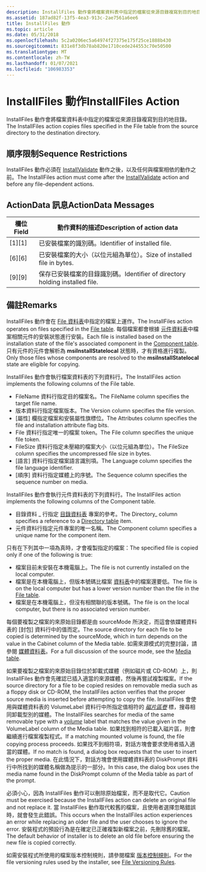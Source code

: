 ```yaml
---
description: InstallFiles 動作會將檔案資料表中指定的檔案從來源目錄複寫到目的地目錄。
ms.assetid: 187ad82f-13f5-4ea3-913c-2ae7561a6ee6
title: InstallFiles 動作
ms.topic: article
ms.date: 05/31/2018
ms.openlocfilehash: 5c2a0206ec5a64974f27375e175f25ce1888b430
ms.sourcegitcommit: 831e8f3db78ab820e1710cede244553c70e50500
ms.translationtype: MT
ms.contentlocale: zh-TW
ms.lasthandoff: 01/07/2021
ms.locfileid: "106983353"
---
```

# <a name="installfiles-action"></a><span data-ttu-id="36d66-103">InstallFiles 動作</span><span class="sxs-lookup"><span data-stu-id="36d66-103">InstallFiles Action</span></span>

<span data-ttu-id="36d66-104">InstallFiles 動作會將檔案資料表中指定的檔案從來源目錄複寫到目的地目錄。</span><span class="sxs-lookup"><span data-stu-id="36d66-104">The InstallFiles action copies files specified in the File table from the source directory to the destination directory.</span></span>

## <a name="sequence-restrictions"></a><span data-ttu-id="36d66-105">順序限制</span><span class="sxs-lookup"><span data-stu-id="36d66-105">Sequence Restrictions</span></span>

<span data-ttu-id="36d66-106">InstallFiles 動作必須在 [InstallValidate](installvalidate-action.md) 動作之後，以及任何與檔案相依的動作之前。</span><span class="sxs-lookup"><span data-stu-id="36d66-106">The InstallFiles action must come after the [InstallValidate](installvalidate-action.md) action and before any file-dependent actions.</span></span>

## <a name="actiondata-messages"></a><span data-ttu-id="36d66-107">ActionData 訊息</span><span class="sxs-lookup"><span data-stu-id="36d66-107">ActionData Messages</span></span>



| <span data-ttu-id="36d66-108">欄位</span><span class="sxs-lookup"><span data-stu-id="36d66-108">Field</span></span> | <span data-ttu-id="36d66-109">動作資料的描述</span><span class="sxs-lookup"><span data-stu-id="36d66-109">Description of action data</span></span>                      |
|-------|-------------------------------------------------|
| <span data-ttu-id="36d66-110">\[1\]</span><span class="sxs-lookup"><span data-stu-id="36d66-110">\[1\]</span></span> | <span data-ttu-id="36d66-111">已安裝檔案的識別碼。</span><span class="sxs-lookup"><span data-stu-id="36d66-111">Identifier of installed file.</span></span>                   |
| <span data-ttu-id="36d66-112">\[6\]</span><span class="sxs-lookup"><span data-stu-id="36d66-112">\[6\]</span></span> | <span data-ttu-id="36d66-113">已安裝檔案的大小（以位元組為單位）。</span><span class="sxs-lookup"><span data-stu-id="36d66-113">Size of installed file in bytes.</span></span>                |
| <span data-ttu-id="36d66-114">\[9\]</span><span class="sxs-lookup"><span data-stu-id="36d66-114">\[9\]</span></span> | <span data-ttu-id="36d66-115">保存已安裝檔案的目錄識別碼。</span><span class="sxs-lookup"><span data-stu-id="36d66-115">Identifier of directory holding installed file.</span></span> |



 

## <a name="remarks"></a><span data-ttu-id="36d66-116">備註</span><span class="sxs-lookup"><span data-stu-id="36d66-116">Remarks</span></span>

<span data-ttu-id="36d66-117">InstallFiles 動作會在 [File 資料表](file-table.md)中指定的檔案上運作。</span><span class="sxs-lookup"><span data-stu-id="36d66-117">The InstallFiles action operates on files specified in the [File table](file-table.md).</span></span> <span data-ttu-id="36d66-118">每個檔案都會根據 [元件資料表](component-table.md)中檔案相關元件的安裝狀態進行安裝。</span><span class="sxs-lookup"><span data-stu-id="36d66-118">Each file is installed based on the installation state of the file's associated component in the [Component table](component-table.md).</span></span> <span data-ttu-id="36d66-119">只有元件的元件會解析為 **msiInstallStatelocal** 狀態時，才有資格進行複製。</span><span class="sxs-lookup"><span data-stu-id="36d66-119">Only those files whose components are resolved to the **msiInstallStatelocal** state are eligible for copying.</span></span>

<span data-ttu-id="36d66-120">InstallFiles 動作會執行檔案資料表的下列資料行。</span><span class="sxs-lookup"><span data-stu-id="36d66-120">The InstallFiles action implements the following columns of the File table.</span></span>

-   <span data-ttu-id="36d66-121">FileName 資料行指定目的檔案名。</span><span class="sxs-lookup"><span data-stu-id="36d66-121">The FileName column specifies the target file name.</span></span>
-   <span data-ttu-id="36d66-122">版本資料行指定檔案版本。</span><span class="sxs-lookup"><span data-stu-id="36d66-122">The Version column specifies the file version.</span></span>
-   <span data-ttu-id="36d66-123">[屬性] 欄指定檔案和安裝屬性旗標位。</span><span class="sxs-lookup"><span data-stu-id="36d66-123">The Attributes column specifies the file and installation attribute flag bits.</span></span>
-   <span data-ttu-id="36d66-124">File 資料行指定唯一的檔案 token。</span><span class="sxs-lookup"><span data-stu-id="36d66-124">The File column specifies the unique file token.</span></span>
-   <span data-ttu-id="36d66-125">FileSize 資料行指定未壓縮的檔案大小（以位元組為單位）。</span><span class="sxs-lookup"><span data-stu-id="36d66-125">The FileSize column specifies the uncompressed file size in bytes.</span></span>
-   <span data-ttu-id="36d66-126">[語言] 資料行指定檔案語言識別項。</span><span class="sxs-lookup"><span data-stu-id="36d66-126">The Language column specifies the file language identifier.</span></span>
-   <span data-ttu-id="36d66-127">[順序] 資料行指定媒體上的序號。</span><span class="sxs-lookup"><span data-stu-id="36d66-127">The Sequence column specifies the sequence number on media.</span></span>

<span data-ttu-id="36d66-128">InstallFiles 動作會執行元件資料表的下列資料行。</span><span class="sxs-lookup"><span data-stu-id="36d66-128">The InstallFiles action implements the following columns of the Component table.</span></span>

-   <span data-ttu-id="36d66-129">目錄資料 \_ 行指定 [目錄資料表](directory-table.md) 專案的參考。</span><span class="sxs-lookup"><span data-stu-id="36d66-129">The Directory\_ column specifies a reference to a [Directory table](directory-table.md) item.</span></span>
-   <span data-ttu-id="36d66-130">元件資料行指定元件專案的唯一名稱。</span><span class="sxs-lookup"><span data-stu-id="36d66-130">The Component column specifies a unique name for the component item.</span></span>

<span data-ttu-id="36d66-131">只有在下列其中一項為真時，才會複製指定的檔案：</span><span class="sxs-lookup"><span data-stu-id="36d66-131">The specified file is copied only if one of the following is true:</span></span>

-   <span data-ttu-id="36d66-132">檔案目前未安裝在本機電腦上。</span><span class="sxs-lookup"><span data-stu-id="36d66-132">The file is not currently installed on the local computer.</span></span>
-   <span data-ttu-id="36d66-133">檔案是在本機電腦上，但版本號碼比檔案 [資料表](file-table.md)中的檔案還要低。</span><span class="sxs-lookup"><span data-stu-id="36d66-133">The file is on the local computer but has a lower version number than the file in the [File table](file-table.md).</span></span>
-   <span data-ttu-id="36d66-134">檔案是在本機電腦上，但沒有相關聯的版本號碼。</span><span class="sxs-lookup"><span data-stu-id="36d66-134">The file is on the local computer, but there is no associated version number.</span></span>

<span data-ttu-id="36d66-135">每個要複製之檔案的來原始目錄都是由 sourceMode 所決定，而這會依媒體資料表的 [封包] 資料行中的值而定。</span><span class="sxs-lookup"><span data-stu-id="36d66-135">The source directory for each file to be copied is determined by the sourceMode, which in turn depends on the value in the Cabinet column of the Media table.</span></span> <span data-ttu-id="36d66-136">如需來源模式的完整討論，請參閱 [媒體資料表](media-table.md)。</span><span class="sxs-lookup"><span data-stu-id="36d66-136">For a full discussion of the source mode, see the [Media table](media-table.md).</span></span>

<span data-ttu-id="36d66-137">如果要複製之檔案的來原始目錄位於卸載式媒體（例如磁片或 CD-ROM）上，則 InstallFiles 動作會先確認已插入適當的來源媒體，然後再嘗試複製檔案。</span><span class="sxs-lookup"><span data-stu-id="36d66-137">If the source directory for a file to be copied resides on removable media such as a floppy disk or CD-ROM, the InstallFiles action verifies that the proper source media is inserted before attempting to copy the file.</span></span> <span data-ttu-id="36d66-138">InstallFiles 會使用與媒體資料表的 VolumeLabel 資料行中所指定值相符的 [*磁片區卷*](v-gly.md) 標，搜尋相同卸載型別的媒體。</span><span class="sxs-lookup"><span data-stu-id="36d66-138">The InstallFiles searches for media of the same removable type with a [*volume*](v-gly.md) label that matches the value given in the VolumeLabel column of the Media table.</span></span> <span data-ttu-id="36d66-139">如果找到相符的已載入磁片區，則會繼續進行檔案複製程式。</span><span class="sxs-lookup"><span data-stu-id="36d66-139">If a matching mounted volume is found, the file copying process proceeds.</span></span> <span data-ttu-id="36d66-140">如果找不到相符項，對話方塊會要求使用者插入適當的媒體。</span><span class="sxs-lookup"><span data-stu-id="36d66-140">If no match is found, a dialog box requests that the user to insert the proper media.</span></span> <span data-ttu-id="36d66-141">在此情況下，對話方塊會使用媒體資料表的 DiskPrompt 資料行中所找到的媒體名稱做為提示的一部分。</span><span class="sxs-lookup"><span data-stu-id="36d66-141">In this case, the dialog box uses the media name found in the DiskPrompt column of the Media table as part of the prompt.</span></span>

<span data-ttu-id="36d66-142">必須小心，因為 InstallFiles 動作可以刪除原始檔案，而不是取代它。</span><span class="sxs-lookup"><span data-stu-id="36d66-142">Caution must be exercised because the InstallFiles action can delete an original file and not replace it.</span></span> <span data-ttu-id="36d66-143">當 InstallFiles 動作取代較舊的檔案，且使用者選擇忽略錯誤時，就會發生此錯誤。</span><span class="sxs-lookup"><span data-stu-id="36d66-143">This occurs when the InstallFiles action experiences an error while replacing an older file and the user chooses to ignore the error.</span></span> <span data-ttu-id="36d66-144">安裝程式的預設行為是在確定已正確複製新檔案之前，先刪除舊的檔案。</span><span class="sxs-lookup"><span data-stu-id="36d66-144">The default behavior of installer is to delete an old file before ensuring the new file is copied correctly.</span></span>

<span data-ttu-id="36d66-145">如需安裝程式所使用的檔案版本控制規則，請參閱檔案 [版本控制規則](file-versioning-rules.md)。</span><span class="sxs-lookup"><span data-stu-id="36d66-145">For the file versioning rules used by the installer, see [File Versioning Rules](file-versioning-rules.md).</span></span>

 

 



